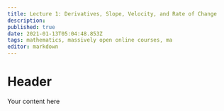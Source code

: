 ```yaml
---
title: Lecture 1: Derivatives, Slope, Velocity, and Rate of Change
description: 
published: true
date: 2021-01-13T05:04:48.853Z
tags: mathematics, massively open online courses, ma
editor: markdown
---
```


# Header
Your content here